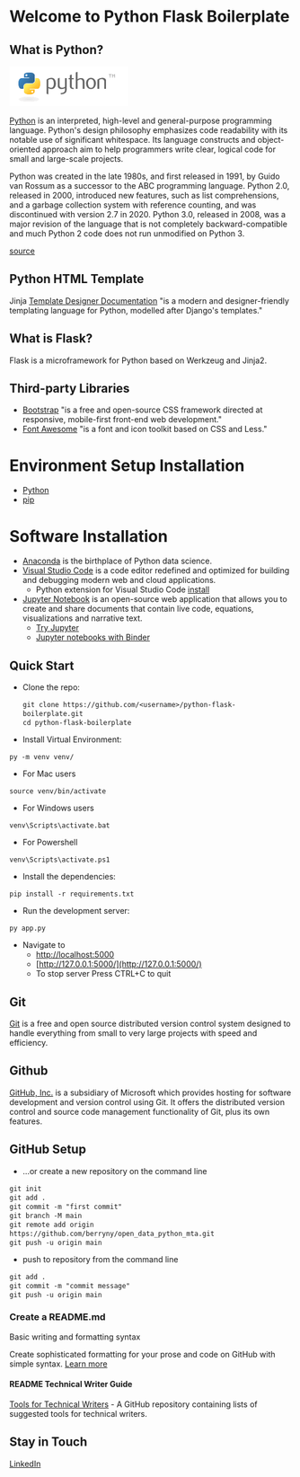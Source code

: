 # Welcome to Python Flask Boilerplate

## What is Python?

![](https://raw.githubusercontent.com/berryny/hourofcode_python/main/python-logo.gif)

[Python](https://www.python.org/) is an interpreted, high-level and general-purpose programming language. Python's design philosophy emphasizes code readability with its notable use of significant whitespace. Its language constructs and object-oriented approach aim to help programmers write clear, logical code for small and large-scale projects.

Python was created in the late 1980s, and first released in 1991, by Guido van Rossum as a successor to the ABC programming language. Python 2.0, released in 2000, introduced new features, such as list comprehensions, and a garbage collection system with reference counting, and was discontinued with version 2.7 in 2020. Python 3.0, released in 2008, was a major revision of the language that is not completely backward-compatible and much Python 2 code does not run unmodified on Python 3.

[source](https://en.wikipedia.org/wiki/Python_%28programming_language%29)

## Python HTML Template

Jinja [Template Designer Documentation](https://jinja.palletsprojects.com/en/2.11.x/templates/#list-of-control-structures) "is a modern and designer-friendly templating language for Python, modelled after Django's templates."

## What is Flask?

Flask is a microframework for Python based on Werkzeug and Jinja2.

## Third-party Libraries

- [Bootstrap](https://getbootstrap.com/) "is a free and open-source CSS framework directed at responsive, mobile-first front-end web development."
- [Font Awesome](https://fontawesome.com/) "is a font and icon toolkit based on CSS and Less."

# Environment Setup Installation

- [Python](https://www.python.org/downloads/)
- [pip](https://pip.pypa.io/en/stable/installing/)

# Software Installation

- [Anaconda](https://www.anaconda.com/) is the birthplace of Python data science.
- [Visual Studio Code](https://code.visualstudio.com/) is a code editor redefined and optimized for building and debugging modern web and cloud applications.
    - Python extension for Visual Studio Code [install](https://marketplace.visualstudio.com/items?itemName=ms-python.python)
- [Jupyter Notebook](https://jupyter.org/) is an open-source web application that allows you to create and share documents that contain live code, equations, visualizations and narrative text. 
    - [Try Jupyter](https://jupyter.org/try)
    - [Jupyter notebooks with Binder](https://mybinder.org/)

## Quick Start

- Clone the repo:
  ```
  git clone https://github.com/<username>/python-flask-boilerplate.git
  cd python-flask-boilerplate
  ```
- Install Virtual Environment:
```
py -m venv venv/
```
  - For Mac users
  ```
  source venv/bin/activate
  ```
  - For Windows users
  ```
  venv\Scripts\activate.bat
  ```
  - For Powershell
  ```
  venv\Scripts\activate.ps1
  ```
-  Install the dependencies:
  ```
  pip install -r requirements.txt
  ```
-  Run the development server:
  ```
  py app.py
  ```
- Navigate to 
    - [http://localhost:5000](http://localhost:5000)
    - [http://127.0.0.1:5000/](http://127.0.0.1:5000/)
    - To stop server Press CTRL+C to quit 

## Git

[Git](https://git-scm.com/) is a free and open source distributed version control system designed to handle everything from small to very large projects with speed and efficiency.

## Github

[GitHub, Inc.](https://github.com/) is a subsidiary of Microsoft which provides hosting for software development and version control using Git. It offers the distributed version control and source code management functionality of Git, plus its own features.

## GitHub Setup

- …or create a new repository on the command line
```
git init
git add .
git commit -m "first commit"
git branch -M main
git remote add origin https://github.com/berryny/open_data_python_mta.git
git push -u origin main
```
- push to repository from the command line
```
git add .
git commit -m "commit message"
git push -u origin main
```

### Create a README.md

Basic writing and formatting syntax

Create sophisticated formatting for your prose and code on GitHub with simple syntax.
[Learn more](https://help.github.com/en/articles/basic-writing-and-formatting-syntax)

#### README Technical Writer Guide

[Tools for Technical Writers](https://github.com/heyawhite/tech-writing-tools) - A GitHub repository containing lists of suggested tools for technical writers.

## Stay in Touch

[LinkedIn](https://www.linkedin.com/in/jdesire/)